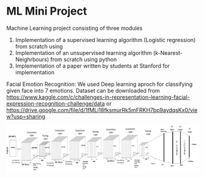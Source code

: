 # ML Mini Project
Machine Learning project consisting of three modules
1. Implementation of a supervised learning algorithm (Logistic regression) from scratch using 
2. Implementation of an unsupervised learning algorithm (k-Nearest-Neighrbours) from scratch using python
3. Implementation of a paper written by students at Stanford for implementation 

Facial Emotion Recognition: We used Deep learning aproch for classifying given face into 7 emotions. 
Dataset can be downloaded from https://www.kaggle.com/c/challenges-in-representation-learning-facial-expression-recognition-challenge/data or https://drive.google.com/file/d/1fMLi18fksmurRk5mFRKH7bp9aydqsKx0/view?usp=sharing

![](network.png)
